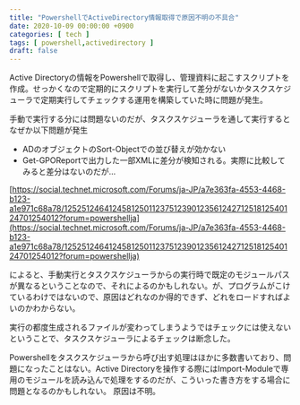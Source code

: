 ```yaml
---
title: "PowershellでActiveDirectory情報取得で原因不明の不具合"
date: 2020-10-09 00:00:00 +0900
categories: [ tech ]
tags: [ powershell,activedirectory ]
draft: false
---
```


Active Directoryの情報をPowershellで取得し、管理資料に起こすスクリプトを作成。せっかくなので定期的にスクリプトを実行して差分がないかタスクスケジューラで定期実行してチェックする運用を構築していた時に問題が発生。

手動で実行する分には問題ないのだが、タスクスケジューラを通して実行するとなぜか以下問題が発生
* ADのオブジェクトのSort-Objectでの並び替えが効かない
* Get-GPOReportで出力した一部XMLに差分が検知される。実際に比較してみると差分はないのだが...

[https://social.technet.microsoft.com/Forums/ja-JP/a7e363fa-4553-4468-b123-a1e971c68a78/12525124641245812501123751239012356124271251812540124701254012?forum=powershellja](https://social.technet.microsoft.com/Forums/ja-JP/a7e363fa-4553-4468-b123-a1e971c68a78/12525124641245812501123751239012356124271251812540124701254012?forum=powershellja)

によると、手動実行とタスクスケジューラからの実行時で既定のモジュールパスが異なるということなので、それによるのかもしれない。が、プログラムがこけているわけではないので、原因はどれなのか得的できず、どれをロードすればよいのかわからない。

実行の都度生成されるファイルが変わってしまうようではチェックには使えないということで、タスクスケジューラによるチェックは断念した。

Powershellをタスクスケジューラから呼び出す処理はほかに多数書いており、問題になったことはない。Active Directoryを操作する際にはImport-Moduleで専用のモジュールを読み込んで処理をするのだが、こういった書き方をする場合に問題となるのかもしれない。
原因は不明。
